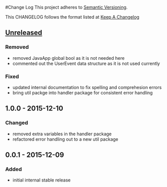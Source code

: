 #Change Log
This project adheres to [Semantic Versioning](http://semver.org/).

This CHANGELOG follows the format listed at [Keep A Changelog](http://keepachangelog.com/)

## [Unreleased][unreleased]

### Removed
- removed JavaApp global bool as it is not needed here
- commented out the UserEvent data structure as it is not used currently

### Fixed
- updated internal documentation to fix spelling and comprehesion errors
- bring util packge into handler package for consistent error handling
 
## 1.0.0 - 2015-12-10

### Changed
- removed extra variables in the handler package
- refactored error handling out to a new util package

## 0.0.1 - 2015-12-09

### Added
- initial internal stable release

[unreleased]: https://github.com/yieldbot/ybsensu/compare/1.0.0....HEAD
